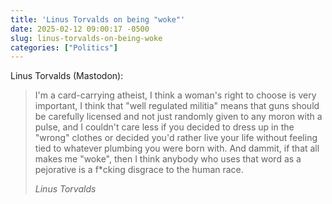 ```yaml
---
title: 'Linus Torvalds on being "woke"'
date: 2025-02-12 09:00:17 -0500
slug: linus-torvalds-on-being-woke
categories: ["Politics"]
---
```


Linus Torvalds (Mastodon):

> I'm a card-carrying atheist, I think a woman's right to choose is very important, I think that "well regulated militia" means that guns should be carefully licensed and not just randomly given to any moron with a pulse, and I couldn't care less if you decided to dress up in the "wrong" clothes or decided you'd rather live your life without feeling tied to whatever plumbing you were born with.
And dammit, if that all makes me "woke", then I think anybody who uses that word as a pejorative is a f*cking disgrace to the human race.
> 
> <cite>Linus Torvalds</cite>
